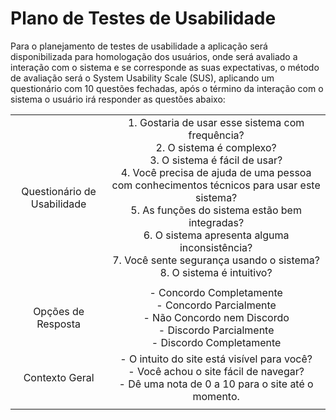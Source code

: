 # Plano de Testes de Usabilidade
Para o planejamento de testes de usabilidade a aplicação será disponibilizada para homologação dos usuários, onde será avaliado a interação com o sistema e se corresponde as suas expectativas, o método de avaliação será o System Usability Scale (SUS), aplicando um questionário com 10 questões fechadas, após o término da interação com o sistema o usuário irá responder as questões abaixo:

|	| 	|
|:---:	|:---:	|
|	Questionário de Usabilidade 	| 1. Gostaria de usar esse sistema com frequência?<br> 2. O sistema é complexo?<br> 3. O sistema é fácil de usar?<br> 4. Você precisa de ajuda de uma pessoa com conhecimentos técnicos para usar este sistema?<br> 5. As funções do sistema estão bem integradas?<br> 6. O sistema apresenta alguma inconsistência?<br> 7. Você sente segurança usando o sistema?<br> 8. O sistema é intuitivo? |
| 	| |
| Opções de Resposta	|- Concordo Completamente<br> - Concordo Parcialmente<br> - Não Concordo nem Discordo<br> - Discordo Parcialmente<br> - Discordo Completamente |
|Contexto Geral |- O intuito do site está visível para você?<br> - Você achou o site fácil de navegar?<br> - Dê uma nota de 0 a 10 para o site até o momento. |
|  	|  	|